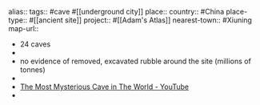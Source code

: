 alias::
tags:: #cave #[[underground city]] 
place::
country:: #China 
place-type:: #[[ancient site]] 
project:: #[[Adam's Atlas]] 
nearest-town:: #Xiuning 
map-url::

- 24 caves
-
- no evidence of removed, excavated rubble around the site (millions of tonnes)
-
- [The Most Mysterious Cave in The World - YouTube](https://www.youtube.com/watch?v=NI-CCM56ywA)
-